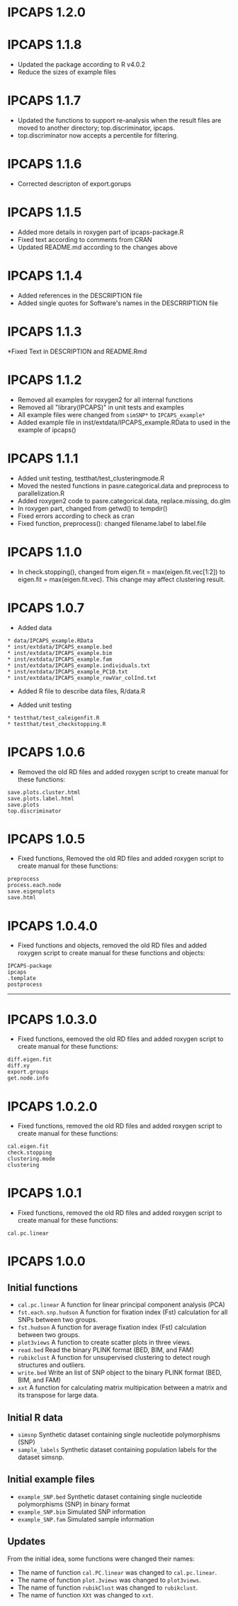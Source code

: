 # IPCAPS 1.2.0


# IPCAPS 1.1.8

* Updated the package according to R v4.0.2
* Reduce the sizes of example files

# IPCAPS 1.1.7

* Updated the functions to support re-analysis when the result files are moved to another directory; top.discriminator, ipcaps.
* top.discriminator now accepts a percentile for filtering.


# IPCAPS 1.1.6

* Corrected descripton of export.gorups


# IPCAPS 1.1.5

* Added more details in roxygen part of ipcaps-package.R
* Fixed text according to comments from CRAN
* Updated README.md according to the changes above


# IPCAPS 1.1.4

* Added references in the DESCRIPTION file
* Added single quotes for Software's names in the DESCRRIPTION file


# IPCAPS 1.1.3

*Fixed Text in DESCRIPTION and README.Rmd

# IPCAPS 1.1.2

* Removed all examples for roxygen2 for all internal functions
* Removed all "library(IPCAPS)" in unit tests and examples
* All example files were changed from ```simSNP*``` to ```IPCAPS_example*``` 
* Added example file in inst/extdata/IPCAPS_example.RData to used in the example of ipcaps()


# IPCAPS 1.1.1

* Added unit testing, testthat/test_clusteringmode.R
* Moved the nested functions in pasre.categorical.data and preprocess to parallelization.R
* Added roxygen2 code to pasre.categorical.data, replace.missing, do.glm
* In roxygen part, changed from getwd() to tempdir()
* Fixed errors according to check as cran
* Fixed function,  preprocess(): changed filename.label to label.file


# IPCAPS 1.1.0

* In check.stopping(), changed from eigen.fit = max(eigen.fit.vec[1:2]) to eigen.fit = max(eigen.fit.vec). This change may affect clustering result.


# IPCAPS 1.0.7

* Added data
```
* data/IPCAPS_example.RData
* inst/extdata/IPCAPS_example.bed
* inst/extdata/IPCAPS_example.bim
* inst/extdata/IPCAPS_example.fam
* inst/extdata/IPCAPS_example.individuals.txt
* inst/extdata/IPCAPS_example_PC10.txt
* inst/extdata/IPCAPS_example_rowVar_colInd.txt
```

* Added R file to describe data files, R/data.R

* Added unit testing
```
* testthat/test_caleigenfit.R
* testthat/test_checkstopping.R
```

# IPCAPS 1.0.6

* Removed the old RD files and added roxygen script to create manual for these functions:
```
save.plots.cluster.html
save.plots.label.html
save.plots
top.discriminator
```


# IPCAPS 1.0.5

* Fixed functions, Removed the old RD files and added roxygen script to create manual for these functions:
```
preprocess
process.each.node
save.eigenplots
save.html
```

# IPCAPS 1.0.4.0

* Fixed functions and objects, removed the old RD files and added roxygen script to create manual for these 
functions and objects:
```
IPCAPS-package
ipcaps
.template
postprocess
```
---

# IPCAPS 1.0.3.0

* Fixed functions, eemoved the old RD files and added roxygen script to create manual for these functions:
```
diff.eigen.fit
diff.xy
export.groups
get.node.info
```

# IPCAPS 1.0.2.0

* Fixed functions, removed the old RD files and added roxygen script to create manual for these functions:

```
cal.eigen.fit
check.stopping
clustering.mode
clustering
```

# IPCAPS 1.0.1

* Fixed functions, removed the old RD files and added roxygen script to create manual for these functions:
```
cal.pc.linear
```

# IPCAPS 1.0.0

## Initial functions

* ```cal.pc.linear``` A function for linear principal component analysis (PCA)
* ```fst.each.snp.hudson``` A function for fixation index (Fst) calculation for 
all SNPs between two groups.
* ```fst.hudson``` A function for average fixation index (Fst) calculation 
between two groups.
* ```plot3views``` A function to create scatter plots in three views.
* ```read.bed``` Read the binary PLINK format (BED, BIM, and FAM)
* ```rubikclust``` A function for unsupervised clustering to detect rough 
structures and outliers.
* ```write.bed``` Write an list of SNP object to the binary PLINK format (BED, 
BIM, and FAM)
* ```xxt``` A function for calculating matrix multipication between a matrix and 
its transpose for large data.

## Initial R data 

* ```simsnp``` Synthetic dataset containing single nucleotide polymorphisms 
(SNP)
* ```sample_labels``` Synthetic dataset containing population labels for the 
dataset simsnp.

## Initial example files

* ```example_SNP.bed``` Synthetic dataset containing single nucleotide polymorphisms 
(SNP) in binary format
* ```example_SNP.bim``` Simulated SNP information
* ```example_SNP.fam``` Simulated sample information

## Updates

From the initial idea, some functions were changed their names:

* The name of function ```cal.PC.linear``` was changed to ```cal.pc.linear```.
* The name of function ```plot.3views``` was changed to ```plot3views```.
* The name of function ```rubikClust``` was changed to ```rubikclust```.
* The name of function ```XXt``` was changed to ```xxt```.
